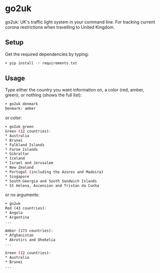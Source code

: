 # go2uk
go2uk: UK's traffic light system in your command line. For tracking current corona restrictions when travelling to United Kingdom.

## Setup

Get the required dependencies by typing:

```bash
➤ pip install -r requirements.txt
```

## Usage

Type either the country you want information on, a color (red, amber, green), or nothing (shows the full list):

```bash
➤ go2uk denmark
Denmark: amber
```
or color:
```bash
➤ go2uk green
Green (12 countries):
* Australia
* Brunei
* Falkland Islands
* Faroe Islands
* Gibraltar
* Iceland
* Israel and Jerusalem
* New Zealand
* Portugal (including the Azores and Madeira)
* Singapore
* South Georgia and South Sandwich Islands
* St Helena, Ascension and Tristan da Cunha
```
or no arguments:
```bash
➤ go2uk
Red (43 countries):
* Angola
* Argentina
...

Amber (173 countries):
* Afghanistan
* Akrotiri and Dhekelia
...

Green (12 countries):
* Australia
* Brunei
...
```
